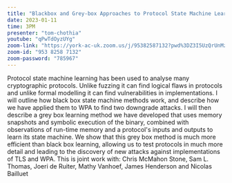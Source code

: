 ```yaml
---
title: "Blackbox and Grey-box Approaches to Protocol State Machine Learning (With Lots of Attacks Against TLS and WPA)"
date: 2023-01-11
time: 3PM
presenter: "tom-chothia"
youtube: "qPwTdOyzUYg"
zoom-link: "https://york-ac-uk.zoom.us/j/95382587132?pwd%3DZ3I5UzQrUnMzVzZIM2lYZmxWWUdUdz09"
zoom-id: "953 8258 7132"
zoom-password: "785967"
---
```


Protocol state machine learning has been used to analyse many cryptographic protocols. Unlike fuzzing it can find logical flaws in protocols and unlike formal modelling it can find vulnerabilities in implementations. I will outline how black box state machine methods work, and describe how we have applied them to WPA to find two downgrade attacks. I will then describe a grey box learning method we have developed that uses memory snapshots and symbolic execution of the binary, combined with observations of run-time memory and a protocol's inputs and outputs to learn its state machine. We show that this grey box method is much more efficient than black box learning, allowing us to test protocols in much more detail and leading to the discovery of new attacks against implementations of TLS and WPA.
This is joint work with: Chris McMahon Stone, Sam L. Thomas, Joeri de Ruiter, Mathy Vanhoef, James Henderson and Nicolas Bailluet
